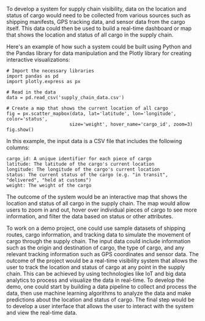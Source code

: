 To develop a system for supply chain visibility, data on the location and status of cargo would need to be collected from various sources such as shipping manifests, GPS tracking data, and sensor data from the cargo itself. This data could then be used to build a real-time dashboard or map that shows the location and status of all cargo in the supply chain.

Here's an example of how such a system could be built using Python and the Pandas library for data manipulation and the Plotly library for creating interactive visualizations:

    # Import the necessary libraries
    import pandas as pd
    import plotly.express as px

    # Read in the data
    data = pd.read_csv('supply_chain_data.csv')

    # Create a map that shows the current location of all cargo
    fig = px.scatter_mapbox(data, lat='latitude', lon='longitude', color='status',
                           size='weight', hover_name='cargo_id', zoom=3)
    fig.show()

In this example, the input data is a CSV file that includes the following columns:

    cargo_id: A unique identifier for each piece of cargo
    latitude: The latitude of the cargo's current location
    longitude: The longitude of the cargo's current location
    status: The current status of the cargo (e.g. "in transit", "delivered", "held at customs")
    weight: The weight of the cargo

The outcome of the system would be an interactive map that shows the location and status of all cargo in the supply chain. The map would allow users to zoom in and out, hover over individual pieces of cargo to see more information, and filter the data based on status or other attributes.

To work on a demo project, one could use sample datasets of shipping routes, cargo information, and tracking data to simulate the movement of cargo through the supply chain. The input data could include information such as the origin and destination of cargo, the type of cargo, and any relevant tracking information such as GPS coordinates and sensor data. The outcome of the project would be a real-time visibility system that allows the user to track the location and status of cargo at any point in the supply chain. This can be achieved by using technologies like IoT and big data analytics to process and visualize the data in real-time. To develop the demo, one could start by building a data pipeline to collect and process the data, then use machine learning algorithms to analyze the data and make predictions about the location and status of cargo. The final step would be to develop a user interface that allows the user to interact with the system and view the real-time data.



